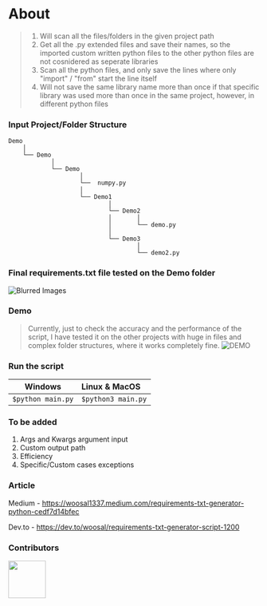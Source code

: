 # About
> 1) Will scan all the files/folders in the given project path
>2) Get all the .py extended files and save their names, so the imported custom written python files to the other python files are not cosnidered as seperate libraries
>3) Scan all the python files, and only save the lines where only "import" / "from" start the line itself
>4) Will not save the same library name more than once if that specific library was used more than once in the same project, however, in different python files


### Input Project/Folder Structure

```
Demo
    │
    └── Demo
            │
            └── Demo
                    │
                    └──  numpy.py
                    │
                    └── Demo1
                            │
                            └── Demo2
                            │       │
                            │       └── demo.py 
                            │
                            └── Demo3 
                                    │
                                    └── demo2.py

```

### Final requirements.txt file tested on the Demo folder

![Blurred Images](https://i.imgur.com/QezzgyQ.png "This is a sample blurred data.")

### Demo
> Currently, just to check the accuracy and the performance of the script, I have tested
> it on the other projects with huge in files and complex folder structures, where it works
> completely fine.
![DEMO](https://i.imgur.com/oc4ttGs.png)


### Run the script

|Windows|Linux & MacOS|
|--------------------------|:--------------------------|
|```$python main.py```|```$python3 main.py```|




### To be added
1) Args and Kwargs argument input
2) Custom output path 
3) Efficiency 
4) Specific/Custom cases exceptions

### Article

Medium - 
https://woosal1337.medium.com/requirements-txt-generator-python-cedf7d14bfec

Dev.to -
https://dev.to/woosal/requirements-txt-generator-script-1200


### Contributors
<a href="https://www.github.com/woosal1337"><img src="https://i.imgur.com/oW4JaIe.jpg" width="75" height="75"></a>
